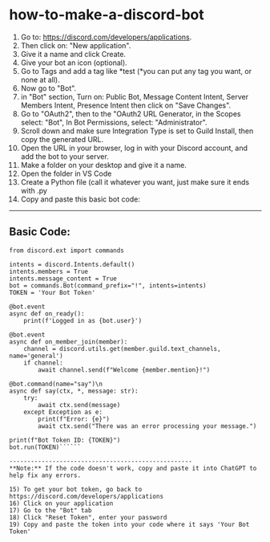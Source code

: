# how-to-make-a-discord-bot
1) Go to: https://discord.com/developers/applications.
2) Then click on: "New application".
3) Give it a name and click Create.
4) Give your bot an icon (optional).
5) Go to Tags and add a tag like *test (*you can put any tag you want, or none at all).
6) Now go to "Bot".
7) in "Bot" section, Turn on: Public Bot, Message Content Intent, Server Members Intent, Presence Intent then click on "Save Changes".
8) Go to "OAuth2", then to the "OAuth2 URL Generator, in the Scopes select: "Bot", In Bot Permissions, select: "Administrator".
9) Scroll down and make sure Integration Type is set to Guild Install, then copy the generated URL.  
10) Open the URL in your browser, log in with your Discord account, and add the bot to your server. 
11) Make a folder on your desktop and give it a name.
12) Open the folder in VS Code
13) Create a Python file (call it whatever you want, just make sure it ends with .py
14) Copy and paste this basic bot code:

---------------------------------------------------
Basic Code:
---------------------------------------------------
```import discord 
from discord.ext import commands 

intents = discord.Intents.default() 
intents.members = True 
intents.message_content = True 
bot = commands.Bot(command_prefix="!", intents=intents) 
TOKEN = 'Your Bot Token' 

@bot.event 
async def on_ready(): 
    print(f'Logged in as {bot.user}') 

@bot.event 
async def on_member_join(member):
    channel = discord.utils.get(member.guild.text_channels, name='general')
    if channel:
        await channel.send(f"Welcome {member.mention}!")

@bot.command(name="say")\n
async def say(ctx, *, message: str):
    try:
        await ctx.send(message)
    except Exception as e:
        print(f"Error: {e}")
        await ctx.send("There was an error processing your message.")

print(f"Bot Token ID: {TOKEN}")
bot.run(TOKEN)``````

---------------------------------------------------
**Note:** If the code doesn't work, copy and paste it into ChatGPT to help fix any errors.

15) To get your bot token, go back to https://discord.com/developers/applications
16) Click on your application
17) Go to the "Bot" tab
18) Click "Reset Token", enter your password
19) Copy and paste the token into your code where it says 'Your Bot Token'


